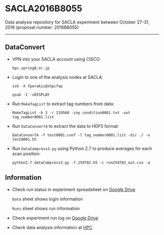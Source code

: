# SACLA2016B8055
Data analysis repository for SACLA experiment between October 27-31, 2016 (proposal number: 2016B8055)

--------------------------------------------------------------------------------

DataConvert
-----------

- VPN into your SACLA account using CISCO:

  `hpc.spring8.or.jp`

- Login to one of the analysis nodes at SACLA:

  `ssh -X fperakis@xhpcfep`

  `qsub -I -vDISPLAY`

- Run `MakeTagList` to extract tag numbers from data:

  `MakeTagList -b 3 -r 219560 -inp condition0001.txt -out tag_number0001.list`

- Run `DataConvert4` to extract the data to HDF5 format:

  `DataConvert4 -f test0001.conf -l tag_number0001.list -dir ./ -o test0001.h5`

- Run `DataCompress3.py` using Python 2.7 to produce averages for each scan position:

  `python2.7 dataCompress3.py -f 259782.h5 -c run259782_out.csv -a`

Information
-----------

- Check run status in experiment spreadsheet on [Google Drive](https://docs.google.com/spreadsheets/d/1tc8wDE6LAOmk0neN5kzumP-UFSdcJCignMXozlqEuTU/)

  `Data` sheet shows login information

  `Runs` sheet shows run information

- Check experiment run log on [Google Drive](https://docs.google.com/document/d/1MFH32yqhbSEncKCUKT8HPQzEcjCuRDoLvFBTThcdYhM/)

- Check data analysis information at [HPC](http://xhpcfep.hpc.spring8.or.jp/manuals/)
